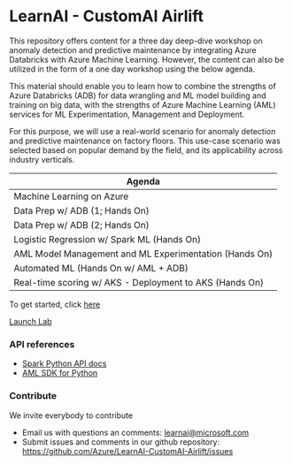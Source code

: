 # LearnAI - CustomAI Airlift
This repository offers content for a three day deep-dive workshop on anomaly detection and predictive maintenance by integrating Azure Databricks with Azure Machine Learning. However, the content can also be utilized in the form of a one day workshop using the below agenda.

This material should enable you to learn how to combine the strengths of Azure Databricks (ADB) for data wrangling and ML model building and training on big data, with the strengths of Azure Machine Learning (AML) services for ML Experimentation, Management and Deployment.

For this purpose, we will use a real-world scenario for anomaly detection and predictive maintenance on factory floors. This use-case scenario was selected based on popular demand by the field, and its applicability across industry verticals.

|Agenda|
|----|
| Machine Learning on Azure |
| Data Prep w/ ADB (1; Hands On) |
| Data Prep w/ ADB (2; Hands On) |
| Logistic Regression w/ Spark ML (Hands On) |
| AML Model Management and ML Experimentation (Hands On) |
| Automated ML (Hands On w/ AML + ADB) |
| Real-time scoring w/ AKS - Deployment to AKS (Hands On) |

To get started, click [here](https://github.com/Azure/LearnAI-CustomAI-Airlift/blob/master/ADB/Readme.md)

[Launch Lab](http://bit.ly/2V3UA8a)

### API references

* [Spark Python API docs](http://spark.apache.org/docs/latest/api/python/)
* [AML SDK for Python](https://docs.microsoft.com/en-us/python/api/overview/azure/ml/?view=azure-ml-py)

### Contribute
We invite everybody to contribute

* Email us with questions an comments: learnai@microsoft.com
* Submit issues and comments in our github repository: https://github.com/Azure/LearnAI-CustomAI-Airlift/issues





